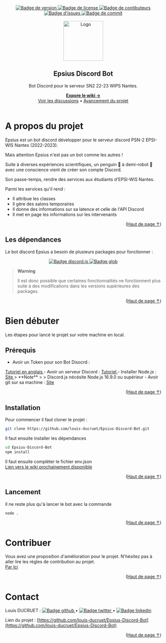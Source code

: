 <div id='readme-top'></div>

<!-- Header -->
<div align="center" class="header">
    <a href='https://github.com/louis-ducruet/Epsius-Discord-Bot/blob/main/package.json'>
        <img src='https://img.shields.io/github/package-json/v/louis-ducruet/Epsius-Discord-Bot?style=for-the-badge' alt='Badge de version'>
    </a>
    <a href='https://github.com/louis-ducruet/Epsius-Discord-Bot/blob/main/LICENSE'>
        <img src='https://img.shields.io/github/license/louis-ducruet/Epsius-Discord-Bot?style=for-the-badge' alt='Badge de license'>
    </a>
    <a href='https://github.com/louis-ducruet/Epsius-Discord-Bot/graphs/contributors'>
        <img src='https://img.shields.io/github/contributors/louis-ducruet/Epsius-Discord-Bot.svg?style=for-the-badge' alt='Badge de contibuteurs'>
    </a>
    <a href='https://github.com/louis-ducruet/Epsius-Discord-Bot/issues'>
        <img src='https://img.shields.io/github/issues/louis-ducruet/Epsius-Discord-Bot?style=for-the-badge' alt="Badge d'issues">
    </a>
    <a href='https://github.com/louis-ducruet/Epsius-Discord-Bot/commits/main'>
        <img src='https://img.shields.io/github/last-commit/louis-ducruet/Epsius-Discord-Bot?style=for-the-badge' alt='Badge de commit'>
    </a>
    <br />
    <br />
    <img src='https://cdn.icon-icons.com/icons2/138/PNG/256/cyborg_tux_penguin_20869.png' alt='Logo' width='128' height='auto'>
    <h2>Epsius Discord Bot</h2>
    <p>Bot Discord pour le serveur SN2 22-23 WIPS Nantes.</p>
    <strong>
        <a href='https://github.com/louis-ducruet/Epsius-Discord-Bot/wiki'>Expore le wiki →</a>
    </strong>
    <br/>
    <a href='https://github.com/louis-ducruet/Epsius-Discord-Bot/discussions'>Voir les discussions</a>
    •
    <a href='https://github.com/louis-ducruet/Epsius-Discord-Bot/projects/1'>Avancement du projet</a>
</div>
<br />

# A propos du projet

Epsius est un bot discord développer pour le serveur discord PSN-2 EPSI-WIS Nantes (2022-2023).

Mais attention Epsius n'est pas un bot comme les autres !

Suite à diverses expériences scientifiques, un penguin 🐧 à demi-robot 🤖 avec une conscience vient de créer son compte Discord.

Son passe-temps, rendre des services aux étudiants d'EPSI-WIS Nantes.

Parmi les services qu'il rend :

 - Il attribue les classes
 - Il gère des salons temporaires
 - Il donne des informations sur sa latence et celle de l'API Discord
 - Il met en page les informations sur les intervenants

<p align="right">(<a href="#readme-top">Haut de page ↑</a>)</p>

## Les dépendances

Le bot discord Epsius a besoin de plusieurs packages pour fonctionner : 

<div align="center">
    <a href='https://www.npmjs.com/package/discord.js' target='_blank' rel="noreferrer noopener">
        <img src='https://img.shields.io/github/package-json/dependency-version/louis-ducruet/Epsius-Discord-Bot/discord.js?color=7289da&logo=discord&logoColor=7289da&style=for-the-badge' alt='Badge discord.js'>
    </a>
    <a href='https://www.npmjs.com/package/glob' target='_blank' rel="noreferrer noopener">
        <img src='https://img.shields.io/github/package-json/dependency-version/louis-ducruet/Epsius-Discord-Bot/glob?color=6c3eff&logo=Octopus%20Deploy&logoColor=d370e8&style=for-the-badge' alt='Badge glob'>
    </a>
</div>

> **Warning**
> 
> Il est donc possible que certaines fonctionnalités ne fonctionnent plus suite à des modifications dans les versions supérieures des packages.

<p align="right">(<a href="#readme-top">Haut de page ↑</a>)</p>

# Bien débuter

Les étapes pour lancé le projet sur votre machine en local.

## Prérequis

 - Avoir un Token pour son Bot Disocrd : 
<a href='https://discordjs.guide/preparations/setting-up-a-bot-application.html#creating-your-bot' target='_blank' rel="noreferrer noopener">
    Tutoriel en anglais
</a>
 - Avoir un serveur Discord :
<a href='https://support.discord.com/hc/fr/articles/204849977-Comment-cr%C3%A9er-un-serveur-' target='_blank' rel="noreferrer noopener">
    Tutoriel
</a>
 - Installer Node.js :
<a href='https://nodejs.org/en/' target='_blank' rel="noreferrer noopener">
    Site
</a>
> **Note**
> 
> Discord.js nécésite Node.js 16.9.0 ou supérieur
 - Avoir git sur sa machine :
<a href='https://git-scm.com/' target='_blank' rel="noreferrer noopener">
    Site
</a>

<p align="right">(<a href="#readme-top">Haut de page ↑</a>)</p>

## Installation

Pour commencer il faut cloner le projet : 
```bash
git clone https://github.com/louis-ducruet/Epsius-Discord-Bot.git
```
Il faut ensuite installer les dépendances
```bash
cd Epsius-Discord-Bot
npm install
```
Il faut ensuite compléter le fichier env.json
<br/>[Lien vers le wiki prochainement disponible](#)

<p align="right">(<a href="#readme-top">Haut de page ↑</a>)</p>

## Lancement

Il ne reste plus qu'à lancer le bot avec la commande

```bash
node .
```

<p align="right">(<a href="#readme-top">Haut de page ↑</a>)</p>

# Contribuer

Vous avez une proposition d'amélioration pour le projet. N'hésitez pas à aller lire les règles de contribution au projet.
<br>[Par Ici](/CONTRIBUTING.md)

<p align="right">(<a href="#readme-top">Haut de page ↑</a>)</p>

# Contact

Louis DUCRUET : 
<a href='https://github.com/louis-ducruet' target='_blank' rel="noreferrer noopener">
    <img src='https://img.shields.io/badge/GitHub-%40louis--ducret-0d1117?style=flat-square&logo=github' alt='Badge github'>
</a>
 • 
<a href='https://twitter.com/louis_ducruet' target='_blank' rel="noreferrer noopener">
    <img src='https://img.shields.io/badge/Twitter-%40louis__ducruet-1d9bf0?style=flat-square&logo=twitter' alt='Badge twitter'>
</a>
 • 
<a href='https://www.linkedin.com/in/louis-ducruet/' target='_blank' rel="noreferrer noopener">
    <img src='https://img.shields.io/badge/LinkedIn-%40louis--ducret-2265b2?style=flat-square&logo=linkedin' alt='Badge linkedin'>
</a>


Lien du projet : [https://github.com/louis-ducruet/Epsius-Discord-Bot](https://github.com/louis-ducruet/Epsius-Discord-Bot)

<p align="right">(<a href="#readme-top">Haut de page ↑</a>)</p>